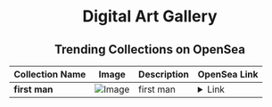 <div align="center">

# Digital Art Gallery

## Trending Collections on OpenSea

| Collection Name                       | Image                                                                                     | Description                       | OpenSea Link                                                                                          |
|---------------------------------------|-------------------------------------------------------------------------------------------|-----------------------------------|--------------------------------------------------------------------------------------------------------|
| **first man** | ![Image](https://i.seadn.io/s/raw/files/4b5889654d2d5ad20f5f80a6b8773c7c.jpg?w=500&auto=format?w=200&auto=format) | first man | <details><summary>Link</summary>[first man](https://opensea.io/collection/first-man-1)</details> |

</div>
